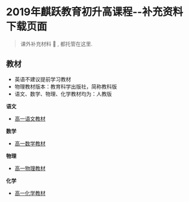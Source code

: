 # 2019年麒跃教育初升高课程--补充资料下载页面
> 课外补充材料 📝 , 都托管在这里.  


## 教材
  - 英语不建议提前学习教材
  - 物理教材版本：教育科学出版社，简称教科版
  - 语文、数学、物理、化学教材均为：人教版

**语文**
   * [高一语文教材](人教版高一语文必修1.pdf)
      
**数学**
   * [高一数学教材](人教版高一数学必修一(2004A版).pdf)
   
**物理**
   * [高一物理教材](高中物理必修1（教科）.pdf)
 
**化学**
   * [高一化学教材](人教版高一化学必修1.pdf)
